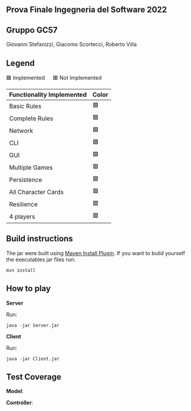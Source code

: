 Prova Finale Ingegneria del Software 2022
---------------------------------------
Gruppo GC57
---------------------------------------
 Giovanni Stefanizzi, 
 Giacomo Scortecci, 
 Roberto Villa
 
 Legend
 ------
  🟩 Implemented &emsp; 🟥 Not Implemented        


Functionality Implemented  | Color
------------- | -------------
Basic Rules  | 🟩
Complete Rules  | 🟩
Network | 🟩
CLI | 🟩
GUI  | 🟩
Multiple Games  | 🟥
Persistence  | 🟥
All Character Cards  | 🟥
Resilience | 🟥
4 players | 🟥

Build instructions
-----
The jar were built using [Maven Install Plugin](https://maven.apache.org/plugins/maven-install-plugin/). If you want to build yourself the executables jar files run:

```
mvn install
```

How to play
----
**Server**

Run:
```
java -jar Server.jar
```

**Client**

Run:
```
java -jar Client.jar
```

Test Coverage
---

**Model**:


**Controller**:


